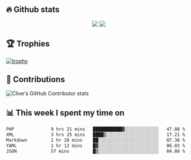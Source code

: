 ## &#128293; Github stats

<!-- GitHub Readme Streak Stats - https://github.com/DenverCoder1/github-readme-streak-stats -->
<p align="center">

<picture>
  <source 
    srcset="https://github-readme-stats.vercel.app/api?username=clivewalkden&count_private=true&show_icons=true&theme=darcula"
    media="(prefers-color-scheme: dark)"
  />
  <source
    srcset="https://github-readme-stats.vercel.app/api?username=clivewalkden&count_private=true&show_icons=true&theme=calm"
    media="(prefers-color-scheme: light), (prefers-color-scheme: no-preference)"
  />
  <img src="https://github-readme-stats.vercel.app/api?username=clivewalkden&count_private=true&show_icons=true&theme=darcula" />
</picture>

<a href="https://git.io/streak-stats" target="_blank">
  <img src="http://github-readme-streak-stats.herokuapp.com?user=clivewalkden&theme=darcula&date_format=j%20M%5B%20Y%5D" />
</a>

</p>

## &#127942; Trophies
[![trophy](https://github-profile-trophy.vercel.app/?username=clivewalkden&theme=onedark)](https://github.com/clivewalkden/github-profile-trophy)

## &#129309; Contributions
![Clive's GitHub Contributor stats](https://github-contributor-stats.vercel.app/api?username=clivewalkden)

## &#128202; This week I spent my time on
<!--START_SECTION:waka-->

```txt
PHP              9 hrs 21 mins   ███████████▓░░░░░░░░░░░░░   47.08 %
XML              3 hrs 25 mins   ████▒░░░░░░░░░░░░░░░░░░░░   17.21 %
Markdown         1 hr 28 mins    ██░░░░░░░░░░░░░░░░░░░░░░░   07.38 %
YAML             1 hr 12 mins    █▓░░░░░░░░░░░░░░░░░░░░░░░   06.03 %
JSON             57 mins         █▒░░░░░░░░░░░░░░░░░░░░░░░   04.80 %
```

<!--END_SECTION:waka-->
